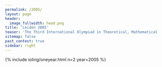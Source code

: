 ```yaml
---
permalink: /2005/
layout: page
header:
  image_fullwidth: head.png
title: 'Leiden 2005'
teaser: 'The Third International Olympiad in Theoretical, Mathematical and Applied Linguistics'
sitemap: false
past_contest: true
sidebar: right
---
```


{% include ioling/oneyear.html n=2 year=2005 %}